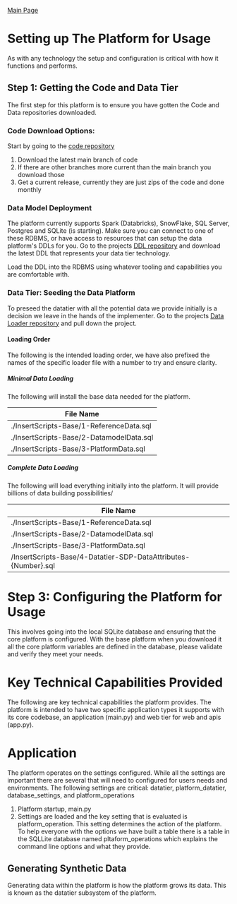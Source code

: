 <a href="../README.md" target="_blank">Main Page</a>

# Setting up The Platform for Usage
As with any technology the setup and configuration is critical with how it functions and performs.

## Step 1: Getting the Code and Data Tier 
The first step for this platform is to ensure you have gotten
the Code and Data repositories downloaded. 

### Code Download Options:
Start by going to the [code repository](https://github.com/DataJediToolbelt/Code-DataJediToolkit)

1. Download the latest main branch of code
2. If there are other branches more current than the main branch you download those
3. Get a current release, currently they are just zips of the code and done monthly

### Data Model Deployment
The platform currently supports Spark (Databricks), SnowFlake, SQL Server, Postgres and SQLite (is starting).
Make sure you can connect to one of these RDBMS, or have access to resources that can setup the 
data platform's DDLs for you. Go to the projects 
[DDL repository](https://github.com/DataJediToolbelt/DataTier-DDLs) and 
download the latest DDL that represents your data tier technology.

Load the DDL into the RDBMS using whatever tooling and capabilities you are comfortable with.

### Data Tier: Seeding the Data Platform
To preseed the datatier with all the potential data we provide initially is a decision we
leave in the hands of the implementer. Go to the projects [Data Loader repository](https://github.com/DataJediToolbelt/DataTier-DataLoaders)
and pull down the project.

#### Loading Order
The following is the intended loading order, we have also prefixed the names of the 
specific loader file with a number to try and ensure clarity.

##### Minimal Data Loading
The following will install the base data needed for the platform.

| File  Name                                                     | 
|----------------------------------------------------------------|
| ./InsertScripts-Base/1-ReferenceData.sql                       | 
| ./InsertScripts-Base/2-DatamodelData.sql                       | 
| ./InsertScripts-Base/3-PlatformData.sql                        |

##### Complete Data Loading
The following will load everything initially into the platform. It will
provide billions of data building possibilities/

| File  Name                                                     | 
|----------------------------------------------------------------|
| ./InsertScripts-Base/1-ReferenceData.sql                       | 
| ./InsertScripts-Base/2-DatamodelData.sql                       | 
| ./InsertScripts-Base/3-PlatformData.sql                        |
| /InsertScripts-Base/4-Datatier-SDP-DataAttributes-{Number}.sql |

# Step 3: Configuring the Platform for Usage
This involves going into the local SQLite database and ensuring that the 
core platform is configured. With the base platform when you download it
all the core platform variables are defined in the database, please 
validate and verify they meet your needs.

# Key Technical Capabilities Provided
The following are key technical capabilities the platform provides. The platform
is intended to have two specific application types it supports with its core codebase,
an application (main.py) and web tier for web and apis (app.py).

# Application
The platform operates on the settings configured. While all the settings are important there
are several that will need to configured for users needs and environments. The following 
settings are critical: datatier, platform_datatier, database_settings, and platform_operations

1. Platform startup, main.py
2. Settings are loaded and the key setting that is evaluated is platform_operation. This setting
determines the action of the platform. To help everyone with the options we have built a table
there is a table in the SQLLite database named pltaform_operations which explains the command 
line options and what they provide.

## Generating Synthetic Data 
Generating data within the platform is how the platform grows its data. This is known 
as the datatier subsystem of the platform.
